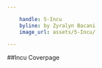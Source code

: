 ```yaml
---

    handle: 5-Incu
    byline: by Zyralyn Bacani 
    image_url: assets/5-Incu/
        
---
```

##Incu Coverpage